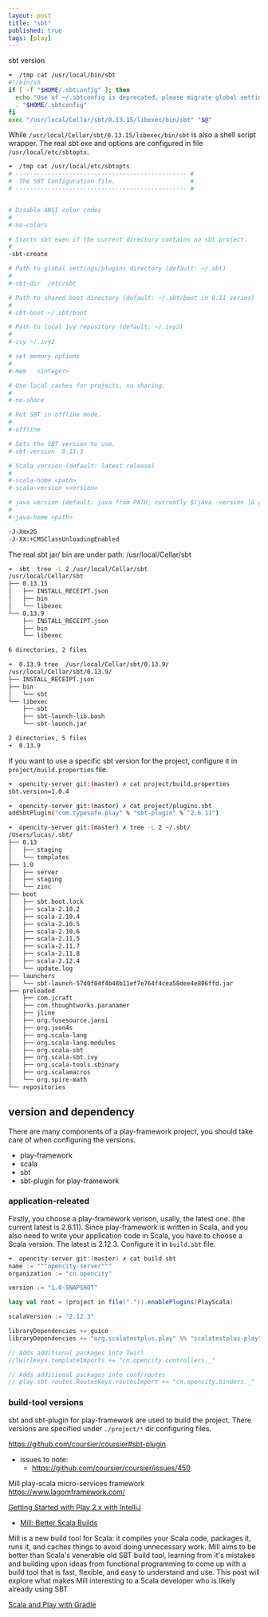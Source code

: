 ```yaml
---
layout: post
title: "sbt"
published: true
tags: [play]
---
```


sbt version

```sh
➜  /tmp cat /usr/local/bin/sbt
#!/bin/sh
if [ -f "$HOME/.sbtconfig" ]; then
  echo "Use of ~/.sbtconfig is deprecated, please migrate global settings to /usr/local/etc/sbtopts" >&2
  . "$HOME/.sbtconfig"
fi
exec "/usr/local/Cellar/sbt/0.13.15/libexec/bin/sbt" "$@"
```

While `/usr/local/Cellar/sbt/0.13.15/libexec/bin/sbt` is also a shell script wrapper. 
The real sbt exe and options are configured in file `/usr/local/etc/sbtopts`.

```sh
➜  /tmp cat /usr/local/etc/sbtopts
# ------------------------------------------------ #
#  The SBT Configuration file.                     #
# ------------------------------------------------ #


# Disable ANSI color codes
#
#-no-colors

# Starts sbt even if the current directory contains no sbt project.
#
-sbt-create

# Path to global settings/plugins directory (default: ~/.sbt)
#
#-sbt-dir  /etc/sbt

# Path to shared boot directory (default: ~/.sbt/boot in 0.11 series)
#
#-sbt-boot ~/.sbt/boot  

# Path to local Ivy repository (default: ~/.ivy2)
#
#-ivy ~/.ivy2

# set memory options
#
#-mem   <integer>  

# Use local caches for projects, no sharing.
#
#-no-share

# Put SBT in offline mode.
#
#-offline

# Sets the SBT version to use.
#-sbt-version  0.11.3

# Scala version (default: latest release)
#
#-scala-home <path>        
#-scala-version <version>

# java version (default: java from PATH, currently $(java -version |& grep version))
#
#-java-home <path>

-J-Xmx2G
-J-XX:+CMSClassUnloadingEnabled
```


The real sbt jar/ bin are under path: /usr/local/Cellar/sbt

```sh
➜  sbt  tree -L 2 /usr/local/Cellar/sbt
/usr/local/Cellar/sbt
├── 0.13.15
│   ├── INSTALL_RECEIPT.json
│   ├── bin
│   └── libexec
└── 0.13.9
    ├── INSTALL_RECEIPT.json
    ├── bin
    └── libexec

6 directories, 2 files

➜  0.13.9 tree  /usr/local/Cellar/sbt/0.13.9/ 
/usr/local/Cellar/sbt/0.13.9/
├── INSTALL_RECEIPT.json
├── bin
│   └── sbt
└── libexec
    ├── sbt
    ├── sbt-launch-lib.bash
    └── sbt-launch.jar

2 directories, 5 files
➜  0.13.9 
```


If you want to use a specific sbt version for the project, configure it in `project/build.properties` file. 

```sh
➜  opencity-server git:(master) ✗ cat project/build.properties 
sbt.version=1.0.4
```

```sh
➜  opencity-server git:(master) ✗ cat project/plugins.sbt     
addSbtPlugin("com.typesafe.play" % "sbt-plugin" % "2.6.11")
```


```sh
➜  opencity-server git:(master) ✗ tree -L 2 ~/.sbt/
/Users/lucas/.sbt/
├── 0.13
│   ├── staging
│   └── templates
├── 1.0
│   ├── server
│   ├── staging
│   └── zinc
├── boot
│   ├── sbt.boot.lock
│   ├── scala-2.10.2
│   ├── scala-2.10.4
│   ├── scala-2.10.5
│   ├── scala-2.10.6
│   ├── scala-2.11.5
│   ├── scala-2.11.7
│   ├── scala-2.11.8
│   ├── scala-2.12.4
│   └── update.log
├── launchers
│   └── sbt-launch-57d0f04f4b48b11ef7e764f4cea58dee4e806ffd.jar
├── preloaded
│   ├── com.jcraft
│   ├── com.thoughtworks.paranamer
│   ├── jline
│   ├── org.fusesource.jansi
│   ├── org.json4s
│   ├── org.scala-lang
│   ├── org.scala-lang.modules
│   ├── org.scala-sbt
│   ├── org.scala-sbt.ivy
│   ├── org.scala-tools.sbinary
│   ├── org.scalamacros
│   └── org.spire-math
└── repositories

```

## version and dependency
There are many components of a play-framework project, you should take care of when configuring the versions. 

* play-framework
* scala
* sbt 
* sbt-plugin for play-framework


### application-releated
Firstly, you choose a play-framework verison, usally, the latest one. (the current latest is 2.6.11). 
Since play-framework is written in Scala, and you also need to write your application code in Scala, you have to choose a Scala version. The latest is 2.12.3. Configure it in `build.sbt` file.

```sbt
➜  opencity-server git:(master) ✗ cat build.sbt 
name := """opencity-server"""
organization := "cn.opencity"

version := "1.0-SNAPSHOT"

lazy val root = (project in file(".")).enablePlugins(PlayScala)

scalaVersion := "2.12.3"

libraryDependencies += guice
libraryDependencies += "org.scalatestplus.play" %% "scalatestplus-play" % "3.1.2" % Test

// Adds additional packages into Twirl
//TwirlKeys.templateImports += "cn.opencity.controllers._"

// Adds additional packages into conf/routes
// play.sbt.routes.RoutesKeys.routesImport += "cn.opencity.binders._"
```

### build-tool versions
sbt and sbt-plugin for play-framework are used to build the project. 
There versions are specified under `./project/*` dir configuring files. 



https://github.com/coursier/coursier#sbt-plugin

* issues to note: 
    * https://github.com/coursier/coursier/issues/450


Mill
play-scala micro-services framework https://www.lagomframework.com/

[Getting Started with Play 2.x with IntelliJ](https://www.jetbrains.com/help/idea/getting-started-with-play-2-x.html)

* [Mill: Better Scala Builds](http://www.lihaoyi.com/)

Mill is a new build tool for Scala: it compiles your Scala code, packages it, runs it, and caches things to avoid doing unnecessary work. Mill aims to be better than Scala's venerable old SBT build tool, learning from it's mistakes and building upon ideas from functional programming to come up with a build tool that is fast, flexible, and easy to understand and use. This post will explore what makes Mill interesting to a Scala developer who is likely already using SBT


[Scala and Play with Gradle](https://www.slideshare.net/WeiChen5/scala-and-play-with-gradle-3)